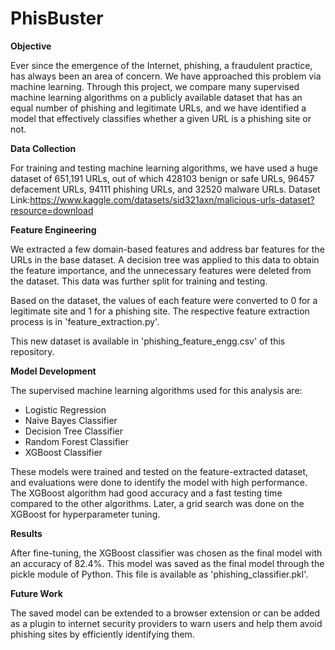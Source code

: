# PhisBuster

**Objective**

Ever since the emergence of the Internet, phishing, a fraudulent practice, has always been an area of concern. We have approached this problem via machine learning. Through this project, we compare many supervised machine learning algorithms on a publicly available dataset that has an equal number of phishing and legitimate URLs, and we have identified a model that effectively classifies whether a given URL is a phishing site or not.

**Data Collection**

For training and testing machine learning algorithms, we have used a huge dataset of 651,191 URLs, out of which 428103 benign or safe URLs, 96457 defacement URLs, 94111 phishing URLs, and 32520 malware URLs. 
Dataset Link:https://www.kaggle.com/datasets/sid321axn/malicious-urls-dataset?resource=download

**Feature Engineering**

We extracted a few domain-based features and address bar features for the URLs in the base dataset. A decision tree was applied to this data to obtain the feature importance, and the unnecessary features were deleted from the dataset. This data was further split for training and testing.

Based on the dataset, the values of each feature were converted to 0 for a legitimate site and 1 for a phishing site. The respective feature extraction process is in 'feature_extraction.py'.

This new dataset is available in 'phishing_feature_engg.csv' of this repository.

**Model Development**

The supervised machine learning algorithms used for this analysis are:

- Logistic Regression
- Naive Bayes Classifier
- Decision Tree Classifier
- Random Forest Classifier
- XGBoost Classifier

These models were trained and tested on the feature-extracted dataset, and evaluations were done to identify the model with high performance. The XGBoost algorithm had good accuracy and a fast testing time compared to the other algorithms. Later, a grid search was done on the XGBoost for hyperparameter tuning.

**Results**

After fine-tuning, the XGBoost classifier was chosen as the final model with an accuracy of 82.4%. This model was saved as the final model through the pickle module of Python. This file is available as 'phishing_classifier.pkl'.

**Future Work**

The saved model can be extended to a browser extension or can be added as a plugin to internet security providers to warn users and help them avoid phishing sites by efficiently identifying them.
